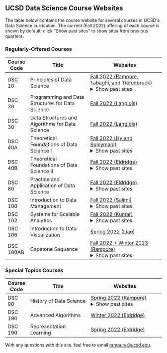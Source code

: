 ---
---

## UCSD Data Science Course Websites

The table below contains the course website for several courses in UCSD's Data Science curriculum. The current (Fall 2022) offering of each course is shown by default; click "Show past sites" to show sites from previous quarters.

### Regularly-Offered Courses

<table class="table">
    <colgroup>
        <col style="width: 10%" />
        <col style="width: 40%" />
        <col style="width: 50%" />
    </colgroup>
    <thead class="header">
        <tr>
            <th>Course Code</th>
            <th>Title</th>
            <th>Websites</th>
        </tr>
    </thead>
    <tbody>
        <tr>
            <td>DSC 10</td>
            <td>Principles of Data Science</td>
            <td>
                <a href="https://dsc-courses.github.io/dsc10-2022-fa">Fall 2022 (Rampure, Tabaghi, and Tiefenbruck)</a><br>
                <details><summary>Show past sites</summary>
                <a href="https://dsc-courses.github.io/dsc10-2022-su" style="color:#999">Summer 2022 (Lau)</a><br>
                <a href="https://dsc-courses.github.io/dsc10-2022-sp" style="color:#999">Spring 2022 (Tiefenbruck)</a><br>
                <a href="https://dsc-courses.github.io/dsc10-2022-wi" style="color:#999">Winter 2022 (Rampure)</a><br>
                <a href="https://dsc-courses.github.io/dsc10-2021-fa" style="color:#999">Fall 2021 (Rampure and Tiefenbruck)</a><br>
                <a href="https://eldridgejm.github.io/dsc10-2021-su/" style="color:#999">Summer 2021 (Eldridge)</a><br>
                </details>
            </td>
        </tr>
        <tr>
            <td>DSC 20</td>
            <td>Programming and Data Structures for Data Science</td>
            <td>
                <a href="https://dsc-courses.github.io/dsc20-2022-fa/">Fall 2022 (Langlois)</a><br>
            </td>
        </tr>
        <tr>
            <td>DSC 30</td>
            <td>Data Structures and Algorithms for Data Science</td>
            <td>
                <a href="https://sites.google.com/ucsd.edu/dsc30fall2022/">Fall 2022 (Langlois)</a><br>
            </td>
        </tr>
        <tr>
            <td>DSC 40A</td>
            <td>Theoretical Foundations of Data Science I</td>
            <td>
                <a href="https://dsc-courses.github.io/dsc40a-2022-fa/">Fall 2022 (Hy and Soleymani)</a><br>
                <details><summary>Show past sites</summary>
                <a href="https://dsc-courses.github.io/dsc40a-2022-wi/" style="color:#999">Winter 2022 (Tiefenbruck)</a><br>
                <a href="https://dsc-courses.github.io/dsc40a-2021-fa/" style="color:#999">Fall 2021 (Rampure)</a><br>
                </details>
            </td>
        </tr>
        <tr>
            <td>DSC 40B</td>
            <td>Theoretical Foundations of Data Science II</td>
            <td>
                <a href="https://dsc-courses.github.io/dsc40b-2022-fa/">Fall 2022 (Eldridge)</a><br>
                <details><summary>Show past sites</summary>
                <a href="https://dsc-courses.github.io/dsc40b-2021-fa/" style="color:#999">Fall 2021 (Eldridge and Wang)</a><br>
                </details>
            </td>
        </tr>
        <tr>
            <td>DSC 80</td>
            <td>Practice and Application of Data Science</td>
            <td>
                <a href="https://dsc-courses.github.io/dsc80-2022-fa/">Fall 2022 (Eldridge)</a><br>
                <details><summary>Show past sites</summary>
                <a href="https://dsc-courses.github.io/dsc80-2022-sp/" style="color:#999">Spring 2022 (Rampure)</a><br>
                <a href="https://dsc-courses.github.io/dsc80-2021-fa/" style="color:#999">Fall 2021 (Eldridge)</a><br>
                </details>
            </td>
        </tr>
        <tr>
            <td>DSC 100</td>
            <td>Introduction to Data Management</td>
            <td>
                <a href="https://bsalimi.github.io/dsc100-fa22/">Fall 2022 (Salimi)</a><br>
                <details><summary>Show past sites</summary>
                <a href="https://bsalimi.github.io/dsc100-fa21/" style="color:#999">Fall 2021 (Salimi)</a><br>
                <a href="https://bsalimi.github.io/dsc100-sp21/" style="color:#999">Spring 2021 (Spring 2021)</a><br>
                <a href="https://bsalimi.github.io/dsc100-wi21/" style="color:#999">Winter 2021 (Salimi)</a><br>
                </details>
            </td>
        </tr>
        <tr>
            <td>DSC 102</td>
            <td>Systems for Scalable Analytics</td>
            <td>
                <a href="https://cseweb.ucsd.edu/~arunkk/dsc102_fall22/">Fall 2022 (Kumar)</a><br>
                <details><summary>Show past sites</summary>
                <a href="https://cseweb.ucsd.edu/~arunkk/dsc102_winter22/" style="color:#999">Winter 2022 (Kumar)</a><br>
                <a href="https://cseweb.ucsd.edu/~arunkk/dsc102_winter21/" style="color:#999">Winter 2021 (Kumar)</a><br>
                <a href="https://cseweb.ucsd.edu/~arunkk/dsc102_winter20/" style="color:#999">Winter 2020 (Kumar)</a><br>
                </details>
            </td>
        </tr>
        <tr>
            <td>DSC 106</td>
            <td>Introduction to Data Visualization</td>
            <td>
                <a href="https://sites.google.com/ucsd.edu/dsc106spring22/">Spring 2022 (Liao)</a><br>
            </td>
        </tr>
        <tr>
            <td>DSC 180AB</td>
            <td>Capstone Sequence</td>
            <td>
                <a href="https://dsc-capstone.github.io/">Fall 2022 + Winter 2023 (Rampure)</a><br>
                <details><summary>Show past sites</summary>
                <a href="https://dsc-capstone.github.io/old-site/" style="color:#999">Fall 2021 + Winter 2022 (Fraenkel)</a><br>
                </details>
            </td>
        </tr>
    </tbody>
</table>

### Special Topics Courses

<table class="table">
    <colgroup>
        <col style="width: 10%" />
        <col style="width: 40%" />
        <col style="width: 50%" />
    </colgroup>
    <thead class="header">
        <tr>
            <th>Course Code</th>
            <th>Title</th>
            <th>Websites</th>
        </tr>
    </thead>
    <tbody>
        <tr>
            <td>DSC 90</td>
            <td>History of Data Science</td>
            <td>
                <a href="https://dsc-courses.github.io/dsc90-2022-sp/">Spring 2022 (Rampure)</a><br>
                <details><summary>Show past sites</summary>
                <a href="https://dsc-courses.github.io/dsc90-2022-wi/" style="color:#999">Winter 2022 (Rampure)</a><br>
                </details>
            </td>
        </tr>
        <tr>
            <td>DSC 190</td>
            <td>Advanced Algorithms</td>
            <td>
                <a href="https://dsc-courses.github.io/dsc190-algorithms-2022-wi/">Winter 2022 (Eldridge)</a><br>
            </td>
        </tr>
        <tr>
            <td>DSC 190</td>
            <td>Representation Learning</td>
            <td>
                <a href="http://dsc-courses.github.io/dsc190-representation_learning-2022-sp/">Spring 2022 (Eldridge)</a><br>
            </td>
        </tr>
    </tbody>
</table>




With any questions with this site, feel free to email rampure@ucsd.edu.
